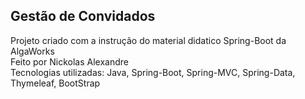 ## Gestão de Convidados

Projeto criado com a instrução do material didatico Spring-Boot da AlgaWorks 
<br>
Feito por Nickolas Alexandre
<br>
Tecnologias utilizadas: Java, Spring-Boot, Spring-MVC, Spring-Data, Thymeleaf, BootStrap
